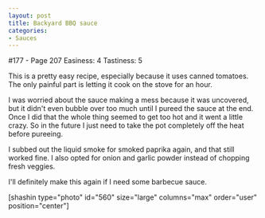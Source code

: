 ```yaml
---
layout: post
title: Backyard BBQ sauce
categories:
- Sauces
---
```


#177 - Page 207
Easiness: 4
Tastiness: 5

This is a pretty easy recipe, especially because it uses canned tomatoes. The only painful part is letting it cook on the stove for an hour.

I was worried about the sauce making a mess because it was uncovered, but it didn't even bubble over too much until I pureed the sauce at the end. Once I did that the whole thing seemed to get too hot and it went a little crazy. So in the future I just need to take the pot completely off the heat before pureeing.

I subbed out the liquid smoke for smoked paprika again, and that still worked fine. I also opted for onion and garlic powder instead of chopping fresh veggies.

I'll definitely make this again if I need some barbecue sauce.

[shashin type="photo" id="560" size="large" columns="max" order="user" position="center"]
